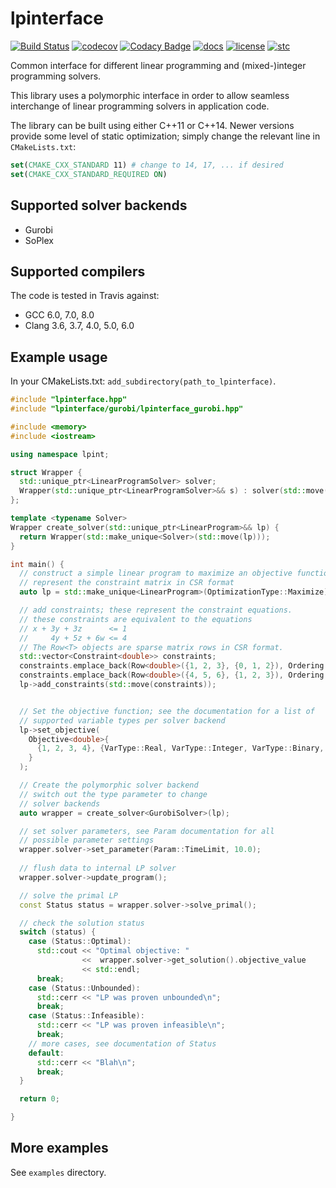 # lpinterface

[![Build Status](https://travis-ci.org/Jvanrhijn/lpinterface.svg?branch=master)](https://travis-ci.org/Jvanrhijn/lpinterface)
[![codecov](https://codecov.io/gh/Jvanrhijn/lpinterface/branch/master/graph/badge.svg)](https://codecov.io/gh/Jvanrhijn/lpinterface)
[![Codacy Badge](https://api.codacy.com/project/badge/Grade/778d6d1fcbf24b63bb084c22aa3b00d4)](https://www.codacy.com/app/Jvanrhijn/lpinterface?utm_source=github.com&amp;utm_medium=referral&amp;utm_content=Jvanrhijn/lpinterface&amp;utm_campaign=Badge_Grade)
[![docs](https://img.shields.io/badge/docs-gh--pages-blue)](https://jvanrhijn.github.io/lpinterface/)
[![license](https://img.shields.io/badge/license-MIT-green)]()
[![stc](https://img.shields.io/badge/std-C%2B%2B11-green)]()

Common interface for different linear programming and (mixed-)integer programming solvers.

This library uses a polymorphic interface in order to allow seamless interchange of
linear programming solvers in application code.

The library can be built using either C++11 or C++14. Newer versions provide some level
of static optimization; simply change the relevant line in `CMakeLists.txt`:

~~~cmake
set(CMAKE_CXX_STANDARD 11) # change to 14, 17, ... if desired
set(CMAKE_CXX_STANDARD_REQUIRED ON)
~~~

## Supported solver backends

  * Gurobi
  * SoPlex

## Supported compilers

The code is tested in Travis against:

  * GCC 6.0, 7.0, 8.0
  * Clang 3.6, 3.7, 4.0, 5.0, 6.0

## Example usage

In your CMakeLists.txt: `add_subdirectory(path_to_lpinterface)`.

~~~cpp
#include "lpinterface.hpp"
#include "lpinterface/gurobi/lpinterface_gurobi.hpp"

#include <memory>
#include <iostream>

using namespace lpint;

struct Wrapper {
  std::unique_ptr<LinearProgramSolver> solver;
  Wrapper(std::unique_ptr<LinearProgramSolver>&& s) : solver(std::move(s)) {}
};

template <typename Solver>
Wrapper create_solver(std::unique_ptr<LinearProgram>&& lp) {
  return Wrapper(std::make_unique<Solver>(std::move(lp)));
}

int main() {
  // construct a simple linear program to maximize an objective function
  // represent the constraint matrix in CSR format
  auto lp = std::make_unique<LinearProgram>(OptimizationType::Maximize);

  // add constraints; these represent the constraint equations.
  // these constraints are equivalent to the equations
  // x + 3y + 3z      <= 1
  //     4y + 5z + 6w <= 4
  // The Row<T> objects are sparse matrix rows in CSR format.
  std::vector<Constraint<double>> constraints;
  constraints.emplace_back(Row<double>({1, 2, 3}, {0, 1, 2}), Ordering::LEQ, 1.0);
  constraints.emplace_back(Row<double>({4, 5, 6}, {1, 2, 3}), Ordering::LEQ, 4.0);
  lp->add_constraints(std::move(constraints));


  // Set the objective function; see the documentation for a list of
  // supported variable types per solver backend
  lp->set_objective(
    Objective<double>{
      {1, 2, 3, 4}, {VarType::Real, VarType::Integer, VarType::Binary, VarType::Real}
    }
  );

  // Create the polymorphic solver backend
  // switch out the type parameter to change
  // solver backends 
  auto wrapper = create_solver<GurobiSolver>(lp);

  // set solver parameters, see Param documentation for all
  // possible parameter settings
  wrapper.solver->set_parameter(Param::TimeLimit, 10.0);
  
  // flush data to internal LP solver
  wrapper.solver->update_program();

  // solve the primal LP
  const Status status = wrapper.solver->solve_primal();

  // check the solution status
  switch (status) {
    case (Status::Optimal):
      std::cout << "Optimal objective: " 
                <<  wrapper.solver->get_solution().objective_value 
                << std::endl;
      break;
    case (Status::Unbounded):
      std::cerr << "LP was proven unbounded\n";
      break;
    case (Status::Infeasible):
      std::cerr << "LP was proven infeasible\n";
      break;
    // more cases, see documentation of Status
    default:
      std::cerr << "Blah\n";
      break;
  }

  return 0;

}
~~~

## More examples

See `examples` directory.